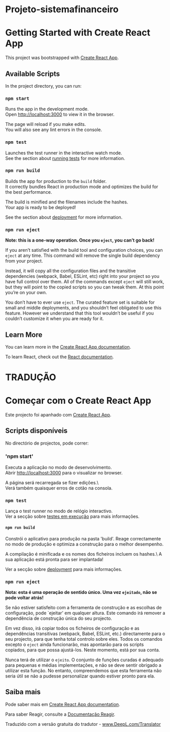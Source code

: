 # Projeto-sistemafinanceiro

# Getting Started with Create React App

This project was bootstrapped with [Create React App](https://github.com/facebook/create-react-app).

## Available Scripts

In the project directory, you can run:

### `npm start`

Runs the app in the development mode.\
Open [http://localhost:3000](http://localhost:3000) to view it in the browser.

The page will reload if you make edits.\
You will also see any lint errors in the console.

### `npm test`

Launches the test runner in the interactive watch mode.\
See the section about [running tests](https://facebook.github.io/create-react-app/docs/running-tests) for more information.

### `npm run build`

Builds the app for production to the `build` folder.\
It correctly bundles React in production mode and optimizes the build for the best performance.

The build is minified and the filenames include the hashes.\
Your app is ready to be deployed!

See the section about [deployment](https://facebook.github.io/create-react-app/docs/deployment) for more information.

### `npm run eject`

**Note: this is a one-way operation. Once you `eject`, you can’t go back!**

If you aren’t satisfied with the build tool and configuration choices, you can `eject` at any time. This command will remove the single build dependency from your project.

Instead, it will copy all the configuration files and the transitive dependencies (webpack, Babel, ESLint, etc) right into your project so you have full control over them. All of the commands except `eject` will still work, but they will point to the copied scripts so you can tweak them. At this point you’re on your own.

You don’t have to ever use `eject`. The curated feature set is suitable for small and middle deployments, and you shouldn’t feel obligated to use this feature. However we understand that this tool wouldn’t be useful if you couldn’t customize it when you are ready for it.

## Learn More

You can learn more in the [Create React App documentation](https://facebook.github.io/create-react-app/docs/getting-started).

To learn React, check out the [React documentation](https://reactjs.org/).



# TRADUÇÃO

# Começar com o Create React App

Este projecto foi apanhado com [Create React App](https://github.com/facebook/create-react-app).

## Scripts disponíveis

No directório de projectos, pode correr:

### 'npm start'

Executa a aplicação no modo de desenvolvimento.\
Abrir [http://localhost:3000](http://localhost:3000) para o visualizar no browser.

A página será recarregada se fizer edições.\ \
Verá também quaisquer erros de cotão na consola.

### `npm test`

Lança o test runner no modo de relógio interactivo.\
Ver a secção sobre [testes em execução](https://facebook.github.io/create-react-app/docs/running-tests) para mais informações.

#### `npm run build`

Constrói o aplicativo para produção na pasta 'build'.
Reage correctamente no modo de produção e optimiza a construção para o melhor desempenho.

A compilação é minificada e os nomes dos ficheiros incluem os hashes.\\
A sua aplicação está pronta para ser implantada!

Ver a secção sobre [deployment](https://facebook.github.io/create-react-app/docs/deployment) para mais informações.

### `npm run eject`

**Nota: esta é uma operação de sentido único. Uma vez `ejeitado`, não se pode voltar atrás!**

Se não estiver satisfeito com a ferramenta de construção e as escolhas de configuração, pode `ejeitar' em qualquer altura. Este comando irá remover a dependência de construção única do seu projecto.

Em vez disso, irá copiar todos os ficheiros de configuração e as dependências transitivas (webpack, Babel, ESLint, etc.) directamente para o seu projecto, para que tenha total controlo sobre eles. Todos os comandos excepto o `eject` ainda funcionarão, mas apontarão para os scripts copiados, para que possa ajustá-los. Neste momento, está por sua conta.

Nunca terá de utilizar o `ejeito`. O conjunto de funções curadas é adequado para pequenas e médias implementações, e não se deve sentir obrigado a utilizar esta função. No entanto, compreendemos que esta ferramenta não seria útil se não a pudesse personalizar quando estiver pronto para ela.

## Saiba mais

Pode saber mais em [Create React App documentation](https://facebook.github.io/create-react-app/docs/getting-started).

Para saber Reagir, consulte a [Documentação Reagir](https://reactjs.org/).

Traduzido com a versão gratuita do tradutor - www.DeepL.com/Translator